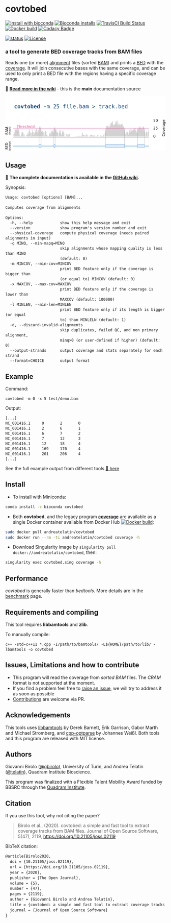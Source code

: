 # covtobed


[![install with bioconda](https://img.shields.io/conda/vn/bioconda/covtobed)](http://bioconda.github.io/recipes/covtobed/README.html)
[![Bioconda installs](https://img.shields.io/conda/dn/bioconda/covtobed)](https://anaconda.org/bioconda/covtobed)
[![TravisCI Build Status](https://travis-ci.org/telatin/covtobed.svg?branch=master)](https://travis-ci.org/telatin/covtobed)
[![Docker build](https://img.shields.io/docker/cloud/build/andreatelatin/covtobed)](https://hub.docker.com/r/andreatelatin/covtobed)
[![Codacy Badge](https://app.codacy.com/project/badge/Grade/36944efb0d2b44cca850964e96c036a4)](https://www.codacy.com/manual/telatin/covtobed?utm_source=github.com&amp;utm_medium=referral&amp;utm_content=telatin/covtobed&amp;utm_campaign=Badge_Grade)

[![status](https://joss.theoj.org/papers/0ed74df9f40a58a852bf3fff512acd2b/status.svg)](https://joss.theoj.org/papers/0ed74df9f40a58a852bf3fff512acd2b)
[![License](https://img.shields.io/github/license/telatin/covtobed?color=blue)](https://github.com/telatin/covtobed/blob/master/LICENSE)

### a tool to generate BED coverage tracks from BAM files

Reads one (or more) [alignment](https://en.wikipedia.org/wiki/Sequence_alignment) files
(sorted [BAM](https://en.wikipedia.org/wiki/SAM_(file_format))) and prints a [BED](https://en.wikipedia.org/wiki/BED_(file_format)) with the [coverage](https://en.wikipedia.org/wiki/Coverage_(genetics)). It will join consecutive bases with the same coverage, and can be used to only print a BED file with the regions having a specific coverage range. 

:book: **[Read more in the wiki](https://github.com/telatin/covtobed/wiki)** - this is the **main** documentation source


[![covtobed example](img/covtobed-vignette.png)](https://github.com/telatin/covtobed/wiki)


## Usage

:book: **The complete documentation is available in the [GitHub wiki](https://github.com/telatin/covtobed/wiki).**

Synopsis:
```
Usage: covtobed [options] [BAM]...

Computes coverage from alignments

Options:
  -h, --help            show this help message and exit
  --version             show program's version number and exit
  --physical-coverage   compute physical coverage (needs paired alignments in input)
  -q MINQ, --min-mapq=MINQ
                        skip alignments whose mapping quality is less than MINQ
                        (default: 0)
  -m MINCOV, --min-cov=MINCOV
                        print BED feature only if the coverage is bigger than
                        (or equal to) MINCOV (default: 0)
  -x MAXCOV, --max-cov=MAXCOV
                        print BED feature only if the coverage is lower than
                        MAXCOV (default: 100000)
  -l MINLEN, --min-len=MINLEN
                        print BED feature only if its length is bigger (or equal
                        to) than MINLELN (default: 1)
  -d, --discard-invalid-alignments
                        skip duplicates, failed QC, and non primary alignment,
                        minq>0 (or user-defined if higher) (default: 0)
  --output-strands      output coverage and stats separately for each strand
  --format=CHOICE       output format
```
## Example

Command:
```
covtobed -m 0 -x 5 test/demo.bam
```
Output:
```text
[...]
NC_001416.1     0       2       0
NC_001416.1     2       6       1
NC_001416.1     6       7       2
NC_001416.1     7       12      3
NC_001416.1     12      18      4
NC_001416.1     169     170     4
NC_001416.1     201     206     4
[...]
```

See the full example output from different tools [:open_file_folder: here](https://github.com/telatin/covtobed/blob/master/test/output/README.md)

## Install

* To install with Miniconda:

```bash
conda install -c bioconda covtobed
```

* Both **covtobed**, and the legacy program [**coverage**](https://github.com/telatin/covtobed/wiki/Using-coverage) are available as a single Docker container available from Docker Hub [![Docker build](https://img.shields.io/docker/cloud/build/andreatelatin/covtobed)](https://hub.docker.com/r/andreatelatin/covtobed):

```bash
sudo docker pull andreatelatin/covtobed
sudo docker run --rm -ti andreatelatin/covtobed coverage -h
```

 * Download Singularity image by `singularity pull docker://andreatelatin/covtobed`, then:

```bash
singularity exec covtobed.simg coverage -h
```

## Performance

*covtobed* is generally faster than *bedtools*. More details are in the [benchmark](benchmark) page.

## Requirements and compiling

This tool requires **libbamtools** and **zlib**.

To manually compile:
```
c++ -std=c++11 *.cpp -I/path/to/bamtools/ -L${HOME}/path/to/lib/ -lbamtools -o covtobed
```

## Issues, Limitations and how to contribute

* This program will read the coverage from *sorted BAM* files. The *CRAM* format is not supported at the moment.
* If you find a problem feel free to [raise an issue](https://github.com/telatin/covtobed/issues), we will try to address it as soon as possible
* [Contributions](CONTRIBUTING.md) are welcome via PR.

## Acknowledgements

This tools uses [libbamtools](https://github.com/pezmaster31/bamtools) by Derek Barnett, Erik Garrison, Gabor Marth and Michael Stromberg, and [cpp-optparse](https://github.com/weisslj/cpp-optparse) by Johannes Weißl. Both tools and this program are released with MIT license.

## Authors

Giovanni Birolo ([@gbirolo](https://github.com/gbirolo)), University of Turin, and Andrea Telatin ([@telatin](https://github.com/telatin)), Quadram Institute Bioscience. 

This program was finalized with a Flexible Talent Mobility Award funded by BBSRC through the [Quadram Institute](https://quadram.ac.uk).

## Citation

If you use this tool, why not citing the paper?

> Birolo et al., (2020). covtobed: a simple and fast tool to extract coverage tracks from BAM files. Journal of Open Source Software, 5(47), 2119, https://doi.org/10.21105/joss.02119

BibTeX citation:
```latex
@article{Birolo2020,
  doi = {10.21105/joss.02119},
  url = {https://doi.org/10.21105/joss.02119},
  year = {2020},
  publisher = {The Open Journal},
  volume = {5},
  number = {47},
  pages = {2119},
  author = {Giovanni Birolo and Andrea Telatin},
  title = {covtobed: a simple and fast tool to extract coverage tracks from BAM files},
  journal = {Journal of Open Source Software}
}
```
